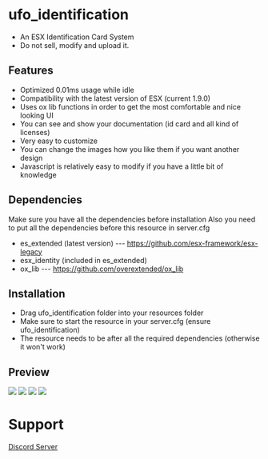 # ufo_identification

 - An ESX Identification Card System
 - Do not sell, modify and upload it.

## Features
 - Optimized 0.01ms usage while idle
 - Compatibility with the latest version of ESX (current 1.9.0)
 - Uses ox lib functions in order to get the most comfortable and nice looking UI
 - You can see and show your documentation (id card and all kind of licenses)
 - Very easy to customize
 - You can change the images how you like them if you want another design
 - Javascript is relatively easy to modify if you have a little bit of knowledge

## Dependencies 
Make sure you have all the dependencies before installation
Also you need to put all the dependencies before this resource in server.cfg

 - es_extended (latest version) --- https://github.com/esx-framework/esx-legacy
 - esx_identity (included in es_extended)
 - ox_lib --- https://github.com/overextended/ox_lib

## Installation
 - Drag ufo_identification folder into your resources folder
 - Make sure to start the resource in your server.cfg (ensure ufo_identification)
 - The resource needs to be after all the required dependencies (otherwise it won't work)

## Preview
<img src="https://imgur.com/cl6G8lq">
<img src="https://imgur.com/Xu9bRhR">
<img src="https://imgur.com/2VUIYQk">
<img src="https://imgur.com/xFAbc17">

# Support
<a href="https://discord.gg/6F7qvKX6Qc">Discord Server</a>